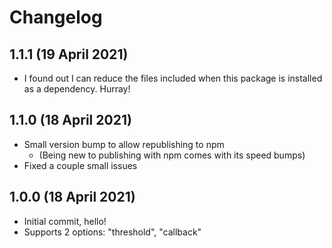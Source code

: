# Changelog

## 1.1.1 (19 April 2021)

* I found out I can reduce the files included when this package is installed as a dependency. Hurray!

## 1.1.0 (18 April 2021)

* Small version bump to allow republishing to npm
  * (Being new to publishing with npm comes with its speed bumps)
* Fixed a couple small issues

## 1.0.0 (18 April 2021)

* Initial commit, hello!
* Supports 2 options: "threshold", "callback"
